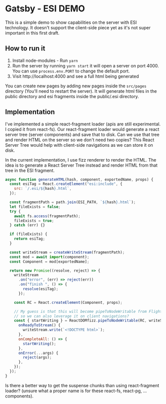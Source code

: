 # Gatsby - ESI DEMO

This is a simple demo to show capabilities on the server with ESI technology. It doesn't support the client-side piece yet as it's not super important in this first draft.

## How to run it

1. Install node-modules - Run `yarn`
2. Run the server by running `yarn start` it will open a server on port 4000. You can use `process.env.PORT` to change the default port.
3. Visit http://localhost:4000 and see a full html being generated

You can create new pages by adding new pages inside the `src/pages` directory (You'll need to restart the server). It will generate html files in the public directory and esi fragments inside the public/.esi directory.

## Implementation

I've implemented a simple react-fragment loader (apis are still experimental. I copied it from react-fs).
Our react-fragment loader would generate a react server tree (server components) and save that to disk. Can we use that tree and render HTML on the server so we don't need two copies? This React Server Tree would help with client-side navigations as we can store it on disk.

In the current implementation, I use fizz renderer to render the HTML. The idea is to generate a React Server Tree instead and render HTML from that tree in the ESI fragment.

```js
async function generateHTML(hash, component, exportedName, props) {
  const esiTag = React.createElement("esi:include", {
    src: `/.esi/${hash}.html`,
  });

  const fragmentPath = path.join(ESI_PATH, `${hash}.html`);
  let fileExists = false;
  try {
    await fs.access(fragmentPath);
    fileExists = true;
  } catch (err) {}

  if (fileExists) {
    return esiTag;
  }

  const writeStream = createWriteStream(fragmentPath);
  const mod = await import(component);
  const Component = mod[exportedName];

  return new Promise((resolve, reject) => {
    writeStream
      .on("error", (err) => reject(err))
      .on("finish ", () => {
        resolve(esiTag);
      });

    const RC = React.createElement(Component, props);

    // My guess is that this will become pipeToNodeWritable from Flight to render a Server Render tree,
    // so we can also leverage it on client navigations?
    const { startWriting } = ReactDOMfizz.pipeToNodeWritable(RC, writeStream, {
      onReadyToStream() {
        writeStream.write(`<!DOCTYPE html>`);
      },
      onCompleteAll: () => {
        startWriting();
      },
      onError(...args) {
        reject(args);
      },
    });
  });
}
```

Is there a better way to get the suspense chunks than using react-fragment loader? (unsure what a proper name is for these react-fs, react-pg, ... components).
